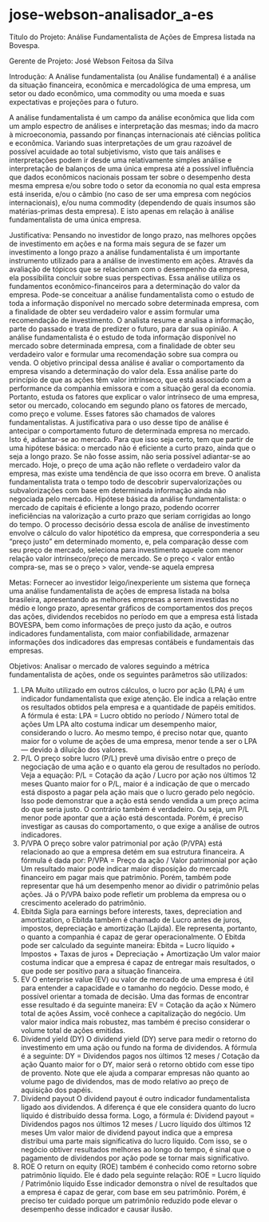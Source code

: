 # jose-webson-analisador_a-es
Título do Projeto: Análise Fundamentalista de Ações de Empresa listada na Bovespa.

Gerente de Projeto: José Webson Feitosa da Silva

Introdução: A Análise fundamentalista (ou Análise fundamental) é a análise da situação financeira, econômica e mercadológica de uma empresa, um setor ou dado econômico, uma commodity ou uma moeda e suas expectativas e projeções para o futuro. 

A análise fundamentalista é um campo da análise econômica que lida com um amplo espectro de análises e interpretação das mesmas; indo da macro à microeconomia, passando por finanças internacionais até ciências política e econômica. Variando suas interpretações de um grau razoável de possível acuidade ao total subjetivismo, visto que tais análises e interpretações podem ir desde uma relativamente simples análise e interpretação de balanços de uma única empresa até a possível influência que dados econômicos nacionais possam ter sobre o desempenho desta mesma empresa e/ou sobre todo o setor da economia no qual esta empresa está inserida, e/ou o câmbio (no caso de ser uma empresa com negócios internacionais), e/ou numa commodity (dependendo de quais insumos são matérias-primas desta empresa). E isto apenas em relação à análise fundamentalista de uma única empresa. 


Justificativa:  Pensando no investidor de longo prazo, nas melhores opções de investimento em ações e na forma mais segura de se fazer um investimento a longo prazo a análise fundamentalista é um importante instrumento utilizado para a análise de investimento em ações. Através da avaliação de tópicos que se relacionam com o desempenho da empresa, ela possibilita concluir sobre suas perspectivas. Essa análise utiliza os fundamentos econômico-financeiros para a determinação do valor da empresa. Pode-se conceituar a análise fundamentalista como o estudo de toda a informação disponível no mercado sobre determinada empresa, com a finalidade de obter seu verdadeiro valor e assim formular uma recomendação de investimento. O analista resume e analisa a informação, parte do passado e trata de predizer o futuro, para dar sua opinião.
A análise fundamentalista é o estudo de toda informação disponível no mercado sobre determinada empresa, com a finalidade de obter seu verdadeiro valor e formular uma recomendação sobre sua compra ou venda.
 O objetivo principal dessa análise é avaliar o comportamento da empresa visando a determinação do valor dela. Essa análise parte do princípio de que as ações têm valor intrínseco, que está associado com a performance da companhia emissora e com a situação geral da economia. Portanto, estuda os fatores que explicar o valor intrínseco de uma empresa, setor ou mercado, colocando em segundo plano os fatores de mercado, como preço e volume. Esses fatores são chamados de valores fundamentalistas.
A justificativa para o uso desse tipo de análise é antecipar o comportamento futuro de determinada empresa no mercado. Isto é, adiantar-se ao mercado. Para que isso seja certo, tem que partir de uma hipótese básica: o mercado não é eficiente a curto prazo, ainda que o seja a longo prazo. Se não fosse assim, não seria possível adiantar-se ao mercado. Hoje, o preço de uma ação não reflete o verdadeiro valor da empresa, mas existe uma tendência de que isso ocorra em breve. O analista fundamentalista trata o tempo todo de descobrir supervalorizações ou subvalorizações com base em determinada informação ainda não negociada pelo mercado.
Hipótese básica da análise fundamentalista: o mercado de capitais é eficiente a longo prazo, podendo ocorrer ineficiências na valorização a curto prazo que seriam corrigidas ao longo do tempo.
O processo decisório dessa escola de análise de investimento envolve o cálculo do valor hipotético da empresa, que corresponderia a seu “preço justo” em determinado momento, e, pela comparação desse com seu preço de mercado, seleciona para investimento aquele com menor relação valor intrínseco/preço de mercado. Se o preço < valor então compra-se, mas se o preço > valor, vende-se aquela empresa

Metas: Fornecer ao investidor leigo/inexperiente um sistema que forneça uma análise fundamentalista de ações de empresa listada na bolsa brasileira, apresentando as melhores empresas a serem investidas no médio e longo prazo, apresentar gráficos de comportamentos dos preços das ações, dividendos recebidos no período em que a empresa está listada BOVESPA, bem como informações de preço justo da ação, e outros indicadores fundamentalista, com maior confiabilidade, armazenar informações dos indicadores  das empresas contábeis e fundamentais das empresas. 

Objetivos: Analisar o mercado de valores seguindo a métrica fundamentalista de ações, onde os seguintes parâmetros são utilizados:
1. LPA
Muito utilizado em outros cálculos, o lucro por ação (LPA) é um indicador fundamentalista que exige atenção. Ele indica a relação entre os resultados obtidos pela empresa e a quantidade de papéis emitidos.
A fórmula é esta:
LPA = Lucro obtido no período / Número total de ações
Um LPA alto costuma indicar um desempenho maior, considerando o lucro. Ao mesmo tempo, é preciso notar que, quanto maior for o volume de ações de uma empresa, menor tende a ser o LPA — devido à diluição dos valores.
2. P/L
O preço sobre lucro (P/L) prevê uma divisão entre o preço de negociação de uma ação e o quanto ela gerou de resultados no período. Veja a equação:
P/L = Cotação da ação / Lucro por ação nos últimos 12 meses
Quanto maior for o P/L, maior é a indicação de que o mercado está disposto a pagar pela ação mais que o lucro gerado pelo negócio. Isso pode demonstrar que a ação está sendo vendida a um preço acima do que seria justo.
O contrário também é verdadeiro. Ou seja, um P/L menor pode apontar que a ação está descontada. Porém, é preciso investigar as causas do comportamento, o que exige a análise de outros indicadores.
3. P/VPA
O preço sobre valor patrimonial por ação (P/VPA) está relacionado ao que a empresa detém em sua estrutura financeira. A fórmula é dada por:
P/VPA = Preço da ação / Valor patrimonial por ação
Um resultado maior pode indicar maior disposição do mercado financeiro em pagar mais que patrimônio. Porém, também pode representar que há um desempenho menor ao dividir o patrimônio pelas ações.
Já o P/VPA baixo pode refletir um problema da empresa ou o crescimento acelerado do patrimônio.
4. Ebitda
Sigla para earnings before interests, taxes, depreciation and amortization, o Ebitda também é chamado de Lucro antes de juros, impostos, depreciação e amortização (Lajida). Ele representa, portanto, o quanto a companhia é capaz de gerar operacionalmente.
O Ebitda pode ser calculado da seguinte maneira:
Ebitda = Lucro líquido + Impostos + Taxas de juros + Depreciação + Amortização
Um valor maior costuma indicar que a empresa é capaz de entregar mais resultados, o que pode ser positivo para a situação financeira.
5. EV
O enterprise value (EV) ou valor de mercado de uma empresa é útil para entender a capacidade e o tamanho do negócio. Desse modo, é possível orientar a tomada de decisão. Uma das formas de encontrar esse resultado é da seguinte maneira:
EV = Cotação da ação x Número total de ações
Assim, você conhece a capitalização do negócio. Um valor maior indica mais robustez, mas também é preciso considerar o volume total de ações emitidas.
6. Dividend yield (DY)
O dividend yield (DY) serve para medir o retorno do investimento em uma ação ou fundo na forma de dividendos. A fórmula é a seguinte:
DY = Dividendos pagos nos últimos 12 meses / Cotação da ação
Quanto maior for o DY, maior será o retorno obtido com esse tipo de provento. Note que ele ajuda a comparar empresas não quanto ao volume pago de dividendos, mas de modo relativo ao preço de aquisição dos papéis.
7. Dividend payout
O dividend payout é outro indicador fundamentalista ligado aos dividendos. A diferença é que ele considera quanto do lucro líquido é distribuído dessa forma. Logo, a fórmula é:
Dividend payout = Dividendos pagos nos últimos 12 meses / Lucro líquido dos últimos 12 meses
Um valor maior de dividend payout indica que a empresa distribui uma parte mais significativa do lucro líquido. Com isso, se o negócio obtiver resultados melhores ao longo do tempo, é sinal que o pagamento de dividendos por ação pode se tornar mais significativo.
8. ROE
O return on equity (ROE) também é conhecido como retorno sobre patrimônio líquido. Ele é dado pela seguinte relação:
ROE = Lucro líquido / Patrimônio líquido
Esse indicador demonstra o nível de resultados que a empresa é capaz de gerar, com base em seu patrimônio. Porém, é preciso ter cuidado porque um patrimônio reduzido pode elevar o desempenho desse indicador e causar ilusão.

